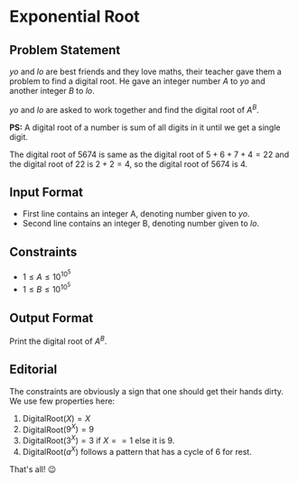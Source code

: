# Exponential Root

## Problem Statement

$yo$ and $lo$ are best friends and they love maths, their teacher gave them a problem to find a digital root. He gave an integer number $A$ to $yo$ and another integer $B$ to $lo$. 

$yo$ and $lo$ are asked to work together and find the digital root of ${A^B}$.

**PS:** A digital root of a number is sum of all digits in it until we get a single digit.

The digital root of $5674$ is same as the digital root of $5 + 6 + 7 + 4 = 22$ 
and the digital root of $22$ is $2 + 2 = 4$, so the digital root of $5674$ is $4$.

## Input Format

- First line contains an integer A, denoting number given to $yo$.
- Second line contains an integer B, denoting number given to $lo$.

## Constraints

 *	$1 \le A \le 10^{10^5}$
 *	$1 \le B \le 10^{10^5}$

## Output Format

Print the digital root of ${A^B}$.

## Editorial

The constraints are obviously a sign that one should get their hands dirty.
We use few properties here:

1. DigitalRoot$(X) = X%9$
2. DigitalRoot$({9^X}) = 9$
3. DigitalRoot$({3^X}) = 3$ if $X == 1$ else it is $9$.
4. DigitalRoot$({a^X})$ follows a pattern that has a cycle of 6 for rest.

That's all! 😉
